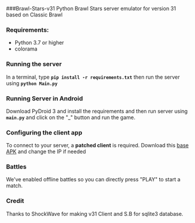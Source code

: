 ###Brawl-Stars-v31
Python Brawl Stars server emulator for version 31 based on Classic Brawl

### Requirements:
- Python 3.7 or higher
- colorama

### Running the server
In a terminal, type __`pip install -r requirements.txt`__ then run the server using __`python Main.py`__

### Running Server in Android
Download PyDroid 3 and install the requirements and then run server using __`main.py`__ and click on the "_" button and run the game.

### Configuring the client app
To connect to your server, a **patched client** is required. Download this [base APK](https://drive.google.com/file/d/1TjGsYk2bOyTcuiYtnl6YJhQUWGlCmYJd/view?usp=sharing) and change the IP if needed

### Battles
We've enabled offline battles so you can directly press "PLAY" to start a match.

### Credit
Thanks to ShockWave for making v31 Client and S.B for sqlite3 database.
